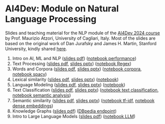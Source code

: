 # AI4Dev: Module on Natural Language Processing
Slides and teaching material for the NLP module of the [AI4Dev 2024 course](https://www.opencampus.it/artificial-intelligence-for-developers/) by Prof. Maurizio Atzori, University of Cagliari, Italy.
Most of the slides are based on the original work of Dan Jurafsky and James H. Martin, Stanford University, kindly shared [here](https://web.stanford.edu/~jurafsky/slp3/). 

1. Intro on AI, ML and NLP  ([slides pdf](slides/1-intro_ai_ml_nlp.pdf))  ([notebook performance](notebooks/1-performance.ipynb))
2. Text Processing  ([slides pdf](slides/2-text_processing.pdf), [slides pptx](slides/2-text_processing.pptx)) ([notebook Regex](notebooks/2-regex.ipynb))
3. Words and Corpora  ([slides pdf](slides/3-words_corpora.pdf), [slides pptx](slides/3-words_corpora.pptx))  ([notebook corpora](notebooks/3a-words_corpora.ipynb), [notebook spacy](notebooks/3b-spacy.ipynb))
4. Lexical similarity  ([slides pdf](slides/4-lexical_similarity.pdf), [slides pptx](slides/4-lexical_similarity.pptx)) ([notebook](notebooks/4-edit_distance.ipynb))
5. Language Modeling  ([slides pdf](slides/5-language_modeling.pdf), [slides pptx](slides/5-language_modeling.pptx))  ([notebook](notebooks/5-language_model.ipynb))
6. Text Classification  ([slides pdf](slides/6-text_classification.pdf), [slides pptx](slides/6-text_classification.pptx)) ([notebook text classification](notebooks/6a-nb_text_classification.ipynb), [notebook semantic analysis](notebooks/6b-sentiment_analysis.ipynb))
7. Semantic similarity  ([slides pdf](slides/7-semantic_similarity.pdf), [slides pptx](slides/7-semantic_similarity.pptx)) ([notebook tf-idf](notebooks/7a-tfidf.ipynb), [notebook dense embeddings](notebooks/7b-word_embeddings.ipynb))
8. Knowledge Graphs  ([slides pdf](slides/8-knowledge_graphs.pdf)) ([DBpedia endpoint](https://dbpedia.org/sparql))
9. Intro to Large Language Models  ([slides pdf](slides/9-intro_llm.pdf)) ([notebook LLM](notebooks/9-llm.ipynb))
